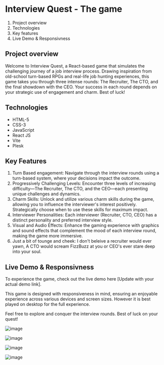 # Interview Quest - The game
1. Project overview
2. Technologies
3. Key features
4. Live Demo & Responsivness

## Project overview
Welcome to Interview Quest, a React-based game that simulates the challenging journey of a job interview process. Drawing inspiration from old-school turn-based RPGs and real-life job hunting experiences, this game takes you through three intense rounds: The Recruiter, The CTO, and the final showdown with the CEO. Your success in each round depends on your strategic use of engagement and charm. Best of luck!

## Technologies
- HTML-5
- CSS-3
- JavaScript
- React JS
- Vite
- Plesk

## Key Features 
1. Turn Based engagement: Navigate through the interview rounds using a turn-based system, where your decisions impact the outcome.
2. Progressively Challenging Levels: Encounter three levels of increasing difficulty—The Recruiter, The CTO, and the CEO—each presenting unique challenges and dynamics.
3. Charm Skills: Unlock and utilize various charm skills during the game, allowing you to influence the interviewer's interest positively. Strategically choose when to use these skills for maximum impact.
4. Interviewer Personalities: Each interviewer (Recruiter, CTO, CEO) has a distinct personality and preferred interview style.
5. Visual and Audio Effects: Enhance the gaming experience with graphics and sound effects that complement the mood of each interview round, making the game more immersive.
6. Just a bit of tounge and cheek: I don't beleive a recruiter would ever yawn, A CTO would scream FizzBuzz at you or CEO's ever stare deep into your soul. 
  

## Live Demo & Responsivness  
To experience the game, check out the live demo here [Update with your actual demo link].

This game is designed with responsiveness in mind, ensuring an enjoyable experience across various devices and screen sizes. However it is best played on desktop for the full experience. 

Feel free to explore and conquer the interview rounds. Best of luck on your quest!

![image](https://github.com/Joshsilas/InterviewQuest/assets/137796554/268b3761-c3ac-4c38-b915-c2c98292585b)

![image](https://github.com/Joshsilas/InterviewQuest/assets/137796554/48b27f55-fe35-44ac-8a75-709cfb47a812)

![image](https://github.com/Joshsilas/InterviewQuest/assets/137796554/9316a60b-358b-496f-9366-85e79234f093)

![image](https://github.com/Joshsilas/InterviewQuest/assets/137796554/29c02899-764b-42e6-ae8b-f5a41efcd8c3)



